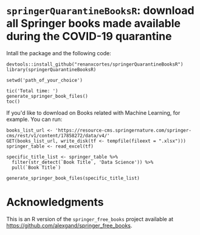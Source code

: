 # `springerQuarantineBooksR`: download all Springer books made available during the COVID-19 quarantine

Intall the package and the following code:

```
devtools::install_github("renanxcortes/springerQuarantineBooksR")
library(springerQuarantineBooksR)

setwd('path_of_your_choice')

tic('Total time: ')
generate_springer_book_files()
toc()
```

If you'd like to download on Books related with Machine Learning, for example. You can run:

```
books_list_url <- 'https://resource-cms.springernature.com/springer-cms/rest/v1/content/17858272/data/v4/'
GET(books_list_url, write_disk(tf <- tempfile(fileext = ".xlsx")))
springer_table <- read_excel(tf)

specific_title_list <- springer_table %>% 
  filter(str_detect(`Book Title`, 'Data Science')) %>% 
  pull(`Book Title`)

generate_springer_book_files(specific_title_list)
```

# Acknowledgments

This is an R version of the `springer_free_books` project available at https://github.com/alexgand/springer_free_books.